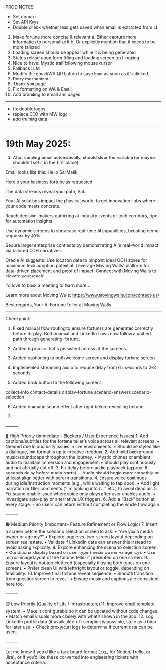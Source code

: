 PROD NOTES:
- Set domain
- Set API Keys
- Double check whether lead gets saved when email is extracted from LI


1. Make fortune more concise & relevant
    a. Either capture more information to personalize it
    b. Or explicitly mention that it needs to be more tailored
2. Loading screen should be appear while it is being generated
3. States reload upon form filling and loading screen text looping
4. Nice to have: Mystic trail following mouse cursor
5. Fallback LLM
6. Modify the email/WA QR button to save lead as soon as it’s clicked.
7. Retry mechanism
8. Thank you page
9. Fix formatting on WA & Email
10. Add branding to email and pages.


---


- fix double logos
- replace CEO with MW logo
- add training data




---



# 19th May 2025:
1. After sending email automatically, should clear the variable (or maybe shouldn't set it in the first place)



Email looks like this:
Hello Sal Malik,

Here's your business fortune as requested:

The data streams reveal your path, Sal...

Your AI solutions impact the physical world; target innovation hubs where your code meets concrete.

Reach decision-makers gathering at industry events or tech corridors, ripe for automation insights.

Use dynamic screens to showcase real-time AI capabilities, boosting demo requests by 40%.

Secure larger enterprise contracts by demonstrating AI's real-world impact via tailored OOH narratives.

Oracle AI suggests: Use location data to pinpoint ideal OOH zones for maximum tech adoption potential. Leverage Moving Walls' platform for data-driven placement and proof of impact. Connect with Moving Walls to elevate your reach!

I'd love to book a meeting to learn more...

Learn more about Moving Walls: https://www.movingwalls.com/contact-us/

Best regards,
Your AI Fortune Teller at Moving Walls



---

Checkpoint: 

1. Fixed manual flow routing to ensure fortunes are generated correctly before display. Both manual and LinkedIn flows now follow a unified path through generating-fortune.

2. Added bg music that's persistent across all the screens.

3. Added captioning to both welcome screen and display fortune screen

4. Implemented streaming audio to reduce delay from 6+ seconds to 2-3 seconds

5. Added back button to the following screens:

collect-info
contact-details
display-fortune
scenario-answers
scenario-selection

6. Added dramatic sound effect after right before revealing fortune.

7. 


⸻

🔴 High Priority (Immediate - Blockers / User Experience Issues)
	1.	Add captions/subtitles for the fortune teller’s voice across all relevant screens.
	•	Needed due to audibility issues in live environments.
	•	Should be styled like a dialogue, but format is up to creative freedom.
	2.	Add mild background music/soundscape throughout the journey.
	•	Mystic chimes or ambient audio to maintain immersion and engagement.
	•	Should play continuously and not abruptly cut off.
	3.	Fix delay before audio playback (approx. 6 seconds delay before audio starts).
	•	Audio should begin more smoothly or at least align better with screen transitions.
	4.	Ensure voice continues during idle/instruction moments (e.g., while waiting to tap door).
	•	Add light narration or filler comments (“I’m looking into it…” etc.) to avoid dead air.
	5.	Fix sound enable issue where voice only plays after user enables audio.
	•	Investigate auto-play or alternative UX triggers.
	6.	Add a “Back” button at every stage.
	•	So users can return without completing the whole flow again.

⸻

🟠 Medium Priority (Important - Feature Refinement or Flow Logic)
	7.	Insert a screen before the scenario selection screen to ask:
	•	“Are you a media owner or agency?”
	•	Explore toggle vs. two-screen layout depending on screen real estate.
	•	Validate if LinkedIn data can answer this instead to avoid asking explicitly.
	8.	Explore enhancing the scenario selection screen:
	•	Conditional display based on user type (media owner vs agency).
	•	Use mirror-image layout of the fortune teller if presented on one screen.
	9.	Ensure layout is not too cluttered (especially if using both types on one screen).
	•	Prefer clean UI with left/right layout or toggle, depending on feasibility.
	10.	Improve final fortune reveal sequence:
	•	Smooth transition from question screen to reveal.
	•	Ensure music and captions are consistent here too.

⸻

🟡 Low Priority (Quality of Life / Infrastructure)
	11.	Improve email template system:
	•	Make it configurable so it can be updated without code changes.
	•	Match email visuals more closely with what’s shown in the app.
	12.	Log LinkedIn profile data (if available):
	•	If scraping is possible, store as a blob for later use.
	•	Check proxy/curl logs to determine if current data can be used.

⸻

Let me know if you’d like a task board format (e.g., for Notion, Trello, or Jira), or if you’d like these converted into engineering tickets with acceptance criteria.
